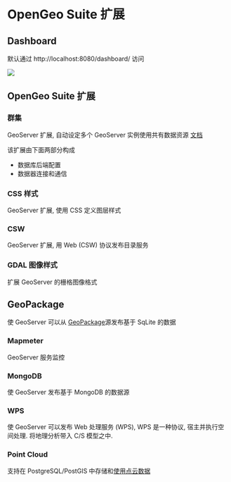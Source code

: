 # OpenGeo Suite 扩展


## Dashboard
默认通过 http://localhost:8080/dashboard/ 访问

![](http://suite.opengeo.org/opengeo-docs/_images/dashboard.png)


## OpenGeo Suite 扩展


### 群集
GeoServer 扩展, 自动设定多个 GeoServer 实例使用共有数据资源
[文档](http://suite.opengeo.org/opengeo-docs/sysadmin/clustering/index.html#sysadmin-clustering)

该扩展由下面两部分构成

- 数据库后端配置
- 数据器连接和通信


### CSS 样式

GeoServer 扩展, 使用 CSS 定义图层样式

### CSW

GeoServer 扩展, 用 Web (CSW) 协议发布目录服务

### GDAL 图像样式

扩展 GeoServer 的栅格图像格式

## GeoPackage

使 GeoServer 可以从 [GeoPackage](http://www.geopackage.org/)源发布基于 SqLite 的数据

### Mapmeter

GeoServer 服务监控

### MongoDB

使 GeoServer 发布基于 MongoDB 的数据源

### WPS

使 GeoServer 可以发布 Web 处理服务 (WPS), WPS 是一种协议, 宿主并执行空间处理. 将地理分析带入 C/S 模型之中.

### Point Cloud

支持在 PostgreSQL/PostGIS 中存储和[使用点云数据](http://suite.opengeo.org/opengeo-docs/dataadmin/pointcloud/index.html#dataadmin-pointcloud)

	